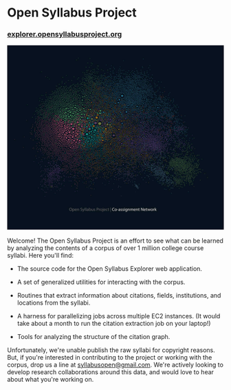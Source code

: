 # Open Syllabus Project

### [explorer.opensyllabusproject.org](http://explorer.opensyllabusproject.org)

<a href="http://explorer.opensyllabusproject.org/graph">![Assignment Graph](graph.jpg)</a>

Welcome! The Open Syllabus Project is an effort to see what can be learned by analyzing the contents of a corpus of over 1 million college course syllabi.  Here you'll find:

- The source code for the Open Syllabus Explorer web application.

- A set of generalized utilities for interacting with the corpus.

- Routines that extract information about citations, fields, institutions, and locations from the syllabi.

- A harness for parallelizing jobs across multiple EC2 instances. (It would take about a month to run the citation extraction job on your laptop!)

- Tools for analyzing the structure of the citation graph.

Unfortunately, we're unable publish the raw syllabi for copyright reasons. But, if you're interested in contributing to the project or working with the corpus, drop us a line at syllabusopen@gmail.com. We're actively looking to develop research collaborations around this data, and would love to hear about what you're working on.
